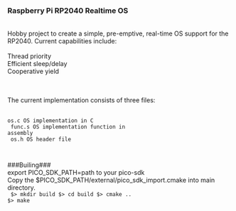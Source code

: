 ### Raspberry Pi RP2040 Realtime OS <br/>
<br/>
Hobby project to create a simple, pre-emptive, real-time OS support
for the RP2040. Current capabilities include: <br/>
<br/>
Thread priority<br/>
Efficient sleep/delay<br/>
Cooperative yield<br/>
<br/>
<br/>


The current implementation consists of three files:<br/>
<br/>
<code>
os.c    OS implementation in C<br/>
func.s  OS implementation function in assembly<br/>
os.h    OS header file<br/>
<br/>
</code>

###Builing###<br/>
export PICO_SDK_PATH=path to your pico-sdk<br/>
Copy the $PICO_SDK_PATH/external/pico_sdk_import.cmake into main directory.<br/>
<code>
$> mkdir build
$> cd build
$> cmake ..
$> make
</code>

